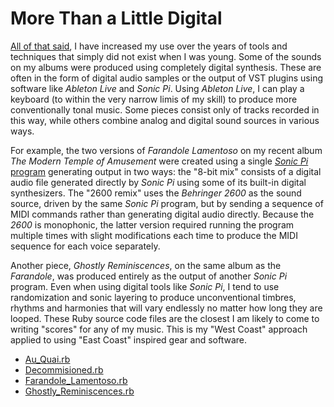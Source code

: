# More Than a Little Digital

[All of that said](analog.md), I have increased my use over the years of tools
and techniques that simply did not exist when I was young. Some of the sounds on
my albums were produced using completely digital synthesis. These are often in
the form of digital audio samples or the output of VST plugins using software
like _Ableton Live_ and _Sonic Pi_. Using _Ableton Live_, I can play a keyboard
(to within the very narrow limis of my skill) to produce more conventionally
tonal music. Some pieces consist only of tracks recorded in this way, while
others combine analog and digital sound sources in various ways.

For example, the two versions of _Farandole Lamentoso_ on my recent album _The
Modern Temple of Amusement_ were created using a single
[_Sonic Pi_ program](#farandole) generating output in two ways: the "8-bit mix"
consists of a digital audio file generated directly by _Sonic Pi_ using some of
its built-in digital synthesizers. The "2600 remix" uses the _Behringer 2600_
as the sound source, driven by the same _Sonic Pi_ program, but by sending a
sequence of MIDI commands rather than generating digital audio directly. Because
the _2600_ is monophonic, the latter version required running the program
multiple times with slight modifications each time to produce the MIDI sequence
for each voice separately.

Another piece, _Ghostly Reminiscences_, on the same album as the _Farandole_,
was produced entirely as the output of another _Sonic Pi_ program. Even when
using digital tools like _Sonic Pi_, I tend to use randomization and sonic
layering to produce unconventional timbres, rhythms and harmonies that will vary
endlessly no matter how long they are looped. These Ruby source code files are
the closest I am likely to come to writing "scores" for any of my music. This is
my "West Coast" approach applied to using "East Coast" inspired gear and software.

- [Au_Quai.rb](sonicpi/Au_Quai.md)
- [Decommisioned.rb](sonicpi/Decommisioned.md)
- <a id="farandole"></a>[Farandole_Lamentoso.rb](sonicpi/Farandole_Lamentoso.md)
- [Ghostly_Reminiscences.rb](sonicpi/Ghostly_Reminiscences.md)
